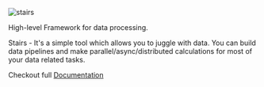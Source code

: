 

![stairs](https://electronick1.github.io/stairs_doc/images/stairs_black.svg)





High-level Framework for data processing.

Stairs - It's a simple tool which allows you to juggle with data. 
You can build data pipelines and make parallel/async/distributed calculations 
for most of your data related tasks.

Checkout full [Documentation](https://electronick1.github.io/stairs_doc) 


